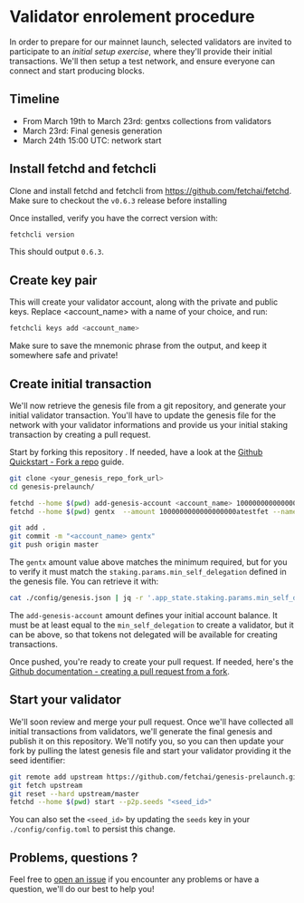 # Validator enrolement procedure

In order to prepare for our mainnet launch, selected validators are invited to participate to an *initial setup exercise*, where they'll provide their initial transactions. We'll then setup a test network, and ensure everyone can connect and start producing blocks.

## Timeline

- From March 19th to March 23rd: gentxs collections from validators
- March 23rd: Final genesis generation
- March 24th 15:00 UTC: network start

## Install fetchd and fetchcli

Clone and install fetchd and fetchcli from https://github.com/fetchai/fetchd.
Make sure to checkout the `v0.6.3` release before installing

Once installed, verify you have the correct version with:

```bash
fetchcli version
```

This should output `0.6.3`.

## Create key pair

This will create your validator account, along with the private and public keys. Replace <account_name> with a name of your choice, and run:

```bash
fetchcli keys add <account_name>
```

Make sure to save the mnemonic phrase from the output, and keep it somewhere safe and private!

## Create initial transaction

We'll now retrieve the genesis file from a git repository, and generate your initial validator transaction.
You'll have to update the genesis file for the network with your validator informations and provide us your initial staking transaction by creating a pull request.

Start by forking this repository . If needed, have a look at the [Github Quickstart - Fork a repo](https://docs.github.com/en/github/getting-started-with-github/fork-a-repo) guide.

```bash
git clone <your_genesis_repo_fork_url>
cd genesis-prelaunch/

fetchd --home $(pwd) add-genesis-account <account_name> 1000000000000000000atestfet
fetchd --home $(pwd) gentx  --amount 1000000000000000000atestfet --name <account_name> 

git add .
git commit -m "<account_name> gentx"
git push origin master
```

The `gentx` amount value above matches the minimum required, but for you to verify it must match the `staking.params.min_self_delegation` defined in the genesis file.
You can retrieve it with:
```bash 
cat ./config/genesis.json | jq -r '.app_state.staking.params.min_self_delegation + "atestfet"' 
``` 

The `add-genesis-account` amount defines your initial account balance. It must be at least equal to the `min_self_delegation` to create a validator, but it can be above, so that tokens not delegated will be available for creating transactions.

Once pushed, you're ready to create your pull request. If needed, here's the [Github documentation - creating a pull request from a fork](https://docs.github.com/en/github/collaborating-with-issues-and-pull-requests/creating-a-pull-request-from-a-fork).

## Start your validator

We'll soon review and merge your pull request. Once we'll have collected all initial transactions from validators, we'll generate the final genesis and publish it on this repository. We'll notify you, so you can then update your fork by pulling the latest genesis file and start your validator providing it the seed identifier:

```bash
git remote add upstream https://github.com/fetchai/genesis-prelaunch.git
git fetch upstream
git reset --hard upstream/master
fetchd --home $(pwd) start --p2p.seeds "<seed_id>"
```

You can also set the `<seed_id>` by updating the `seeds` key in your `./config/config.toml` to persist this change.

## Problems, questions ?

Feel free to [open an issue](https://github.com/fetchai/genesis-prelaunch/issues) if you encounter any problems or have a question, we'll do our best to help you!
